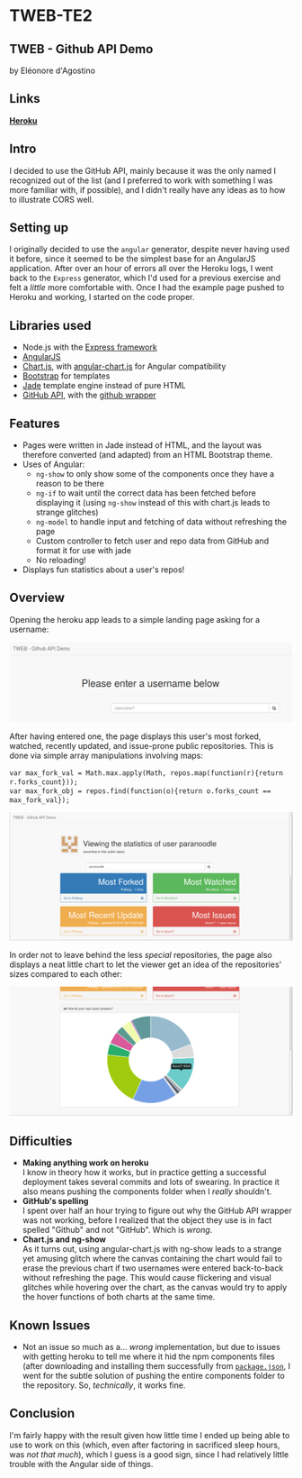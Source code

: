 # TWEB-TE2
## TWEB - Github API Demo

by Eléonore d'Agostino

## Links

[**Heroku**](https://tweb-te2-dagostino.herokuapp.com/)

## Intro

I decided to use the GitHub API, mainly because it was the only named I recognized out of the list (and I preferred to work with something I was more familiar with, if possible), and I didn't really have any ideas as to how to illustrate CORS well.

## Setting up

I originally decided to use the `angular` generator, despite never having used it before, since it seemed to be the simplest base for an AngularJS application. After over an hour of errors all over the Heroku logs, I went back to the `Express` generator, which I'd used for a previous exercise and felt a *little* more comfortable with. Once I had the example page pushed to Heroku and working, I started on the code proper.

## Libraries used

* Node.js with the [Express framework](http://expressjs.com/)
* [AngularJS](https://angularjs.org/)
* [Chart.js](http://www.chartjs.org/), with [angular-chart.js](http://jtblin.github.io/angular-chart.js/) for Angular compatibility
* [Bootstrap](http://getbootstrap.com/) for templates
* [Jade](http://jade-lang.com/) template engine instead of pure HTML
* [GitHub API](https://developer.github.com/v3/), with the [github wrapper](https://github.com/michael/github)

## Features

* Pages were written in Jade instead of HTML, and the layout was therefore converted (and adapted) from an HTML Bootstrap theme.
* Uses of Angular:
  * `ng-show` to only show some of the components once they have a reason to be there
  * `ng-if` to wait until the correct data has been fetched before displaying it (using `ng-show` instead of this with chart.js leads to strange glitches)
  * `ng-model` to handle input and fetching of data without refreshing the page
  * Custom controller to fetch user and repo data from GitHub and format it for use with jade
  * No reloading!
* Displays fun statistics about a user's repos!

## Overview

Opening the heroku app leads to a simple landing page asking for a username:

[![](images/landing.png)](images/landing.png)

After having entered one, the page displays this user's most forked, watched, recently updated, and issue-prone public repositories. This is done via simple array manipulations involving maps:

```
var max_fork_val = Math.max.apply(Math, repos.map(function(r){return r.forks_count}));
var max_fork_obj = repos.find(function(o){return o.forks_count == max_fork_val});
```

[![](images/repo_best_of.png)](images/repo_best_of.png)

In order not to leave behind the less *special* repositories, the page also displays a neat little chart to let the viewer get an idea of the repositories' sizes compared to each other:

[![](images/repo_sizes.png)](images/repo_sizes.png)

## Difficulties

* **Making anything work on heroku**  
I know in theory how it works, but in practice getting a successful deployment takes several commits and lots of swearing. In practice it also means pushing the components folder when I *really* shouldn't.
* **GitHub's spelling**  
I spent over half an hour trying to figure out why the GitHub API wrapper was not working, before I realized that the object they use is in fact spelled "Github" and not "GitHub". Which is *wrong*.
* **Chart.js and ng-show**  
As it turns out, using angular-chart.js with ng-show leads to a strange yet amusing glitch where the canvas containing the chart would fail to erase the previous chart if two usernames were entered back-to-back without refreshing the page. This would cause flickering and visual glitches while hovering over the chart, as the canvas would try to apply the hover functions of both charts at the same time.

## Known Issues

* Not an issue so much as a... *wrong* implementation, but due to issues with getting heroku to tell me where it hid the npm components files (after downloading and installing them successfully from [`package.json`](package.json), I went for the subtle solution of pushing the entire components folder to the repository. So, *technically*, it works fine.

## Conclusion

I'm fairly happy with the result given how little time I ended up being able to use to work on this (which, even after factoring in sacrificed sleep hours, was *not that much*), which I guess is a good sign, since I had relatively little trouble with the Angular side of things.